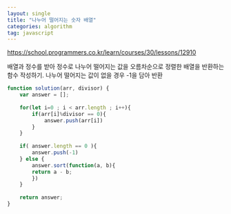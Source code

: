```yaml
---
layout: single
title: "나누어 떨어지는 숫자 배열"
categories: algorithm
tag: javascript
---
```


https://school.programmers.co.kr/learn/courses/30/lessons/12910

배열과 정수를 받아 정수로 나누어 떨어지는 값을 오름차순으로 정렬한 배열을 반환하는 함수 작성하기.
나누어 떨어지는 값이 없을 경우 -1을 담아 반환

```javascript
function solution(arr, divisor) {
    var answer = [];
    
    for(let i=0 ; i < arr.length ; i++){
        if(arr[i]%divisor == 0){
            answer.push(arr[i])
        }
    }
    
    if( answer.length == 0 ){
        answer.push(-1)
    } else {
        answer.sort(function(a, b){
        return a - b;
        }) 
    }
    
    return answer;
}
```